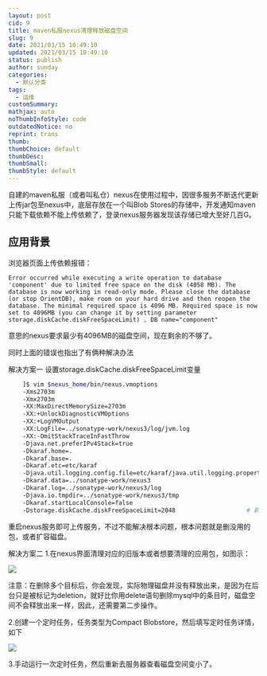 ```yaml
---
layout: post
cid: 9
title: maven私服nexus清理释放磁盘空间
slug: 9
date: 2021/03/15 10:49:10
updated: 2021/03/15 10:49:10
status: publish
author: sunday
categories: 
  - 默认分类
tags: 
  - 运维
customSummary: 
mathjax: auto
noThumbInfoStyle: code
outdatedNotice: no
reprint: trans
thumb: 
thumbChoice: default
thumbDesc: 
thumbSmall: 
thumbStyle: default
---
```



自建的maven私服（或者叫私仓）nexus在使用过程中，因很多服务不断迭代更新上传jar包至nexus中，底层存放在一个叫Blob Stores的存储中，开发通知maven只能下载依赖不能上传依赖了，登录nexus服务器发现该存储已增大至好几百G。 <!--more-->

## 应用背景

浏览器页面上传依赖报错：

    Error occurred while executing a write operation to database 'component' due to limited free space on the disk (4058 MB). The database is now working in read-only mode. Please close the database (or stop OrientDB), make room on your hard drive and then reopen the database. The minimal required space is 4096 MB. Required space is now set to 4096MB (you can change it by setting parameter storage.diskCache.diskFreeSpaceLimit) . DB name="component"


意思的nexus要求最少有4096MB的磁盘空间，现在剩余的不够了。

同时上面的错误也指出了有俩种解决办法

解决方案一
设置storage.diskCache.diskFreeSpaceLimit变量


```bash
    ]$ vim $nexus_home/bin/nexus.vmoptions
    -Xms2703m
    -Xmx2703m
    -XX:MaxDirectMemorySize=2703m
    -XX:+UnlockDiagnosticVMOptions
    -XX:+LogVMOutput
    -XX:LogFile=../sonatype-work/nexus3/log/jvm.log
    -XX:-OmitStackTraceInFastThrow
    -Djava.net.preferIPv4Stack=true
    -Dkaraf.home=.
    -Dkaraf.base=.
    -Dkaraf.etc=etc/karaf
    -Djava.util.logging.config.file=etc/karaf/java.util.logging.properties
    -Dkaraf.data=../sonatype-work/nexus3
    -Dkaraf.log=../sonatype-work/nexus3/log
    -Djava.io.tmpdir=../sonatype-work/nexus3/tmp
    -Dkaraf.startLocalConsole=false
    -Dstorage.diskCache.diskFreeSpaceLimit=2048                    # 新添加的参数，设置为2g
```
重启nexus服务即可上传服务，不过不能解决根本问题，根本问题就是删没用的包，或者扩容磁盘。

解决方案二
1.在nexus界面清理对应的旧版本或者想要清理的应用包，如图示：

![][1]

注意：在删除多个目标后，你会发现，实际物理磁盘并没有释放出来，是因为在后台只是被标记为deletion，就好比你用delete语句删除mysql中的条目时，磁盘空间不会释放出来一样，因此，还需要第二步操作。

2.创建一个定时任务，任务类型为Compact Blobstore，然后填写定时任务详情，如下

![][2]

3.手动运行一次定时任务，然后重新去服务器查看磁盘空间变小了。


  [1]: https://oss.nnv5.cn/admin/20201203170328.png
  [2]: https://oss.nnv5.cn/admin/20201203170829.png